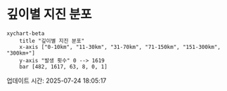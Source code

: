 # 깊이별 지진 분포

```mermaid
xychart-beta
    title "깊이별 지진 분포"
    x-axis ["0-10km", "11-30km", "31-70km", "71-150km", "151-300km", "300km+"]
    y-axis "발생 횟수" 0 --> 1619
    bar [482, 1617, 63, 8, 0, 1]
```

업데이트 시간: 2025-07-24 18:05:17
